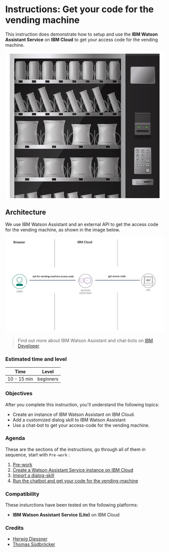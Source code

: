 # Instructions: Get your code for the vending machine

This instruction does demonstrate how to setup and use the **IBM Watson Assistant Service** on **IBM Cloud** to get your access code for the vending machine.

![vendingmachine](images/vendingmachine-image.png)

## Architecture

We use IBM Watson Assistant and an external API to get the access code for the vending machine, as shown in the image below.

![architecture](images/vendingmachine-architecture.png)

> Find out more about IBM Watson Assistant and chat-bots on [IBM Developer](https://developer.ibm.com/technologies/artificial-intelligence/tutorials/create-your-first-assistant-powered-chatbot/).

### Estimated time and level

|  Time | Level  |
| - | - |
| 10 - 15 min | beginners |

### Objectives

After you complete this instruction, you'll understand the following topics:

* Create an instance of IBM Watson Assistant on IBM Cloud.
* Add a customized dialog skill to IBM Watson Assistant
* Use a chat-bot to get your access-code for the vending machine.

### Agenda

These are the sections of the instructions, go through all of them in sequence, start with `Pre-work` :

 1. [Pre-work](pre-work/README.md)
 2. [Create a Watson Assistant Service instance on IBM Cloud](exercise-01/README.md)
 3. [Import a dialog-skill](exercise-02/README.md)
 4. [Run the chatbot and get your code for the vending-machine](exercise-03/README.md)

### Compatibility

These insturctions have been tested on the following platforms:

* **IBM Watson Assistant Service (Lite)** on IBM Cloud

### Credits

* [Herwig Diessner](https://de.linkedin.com/in/herwig-diessner-24a8993)
* [Thomas Südbröcker](https://twitter.com/tsuedbroecker)
